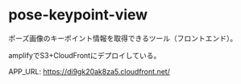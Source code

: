 # pose-keypoint-view

ポーズ画像のキーポイント情報を取得できるツール（フロントエンド）。

amplifyでS3+CloudFrontにデプロイしている。

APP_URL: https://di9gk20ak8za5.cloudfront.net/
